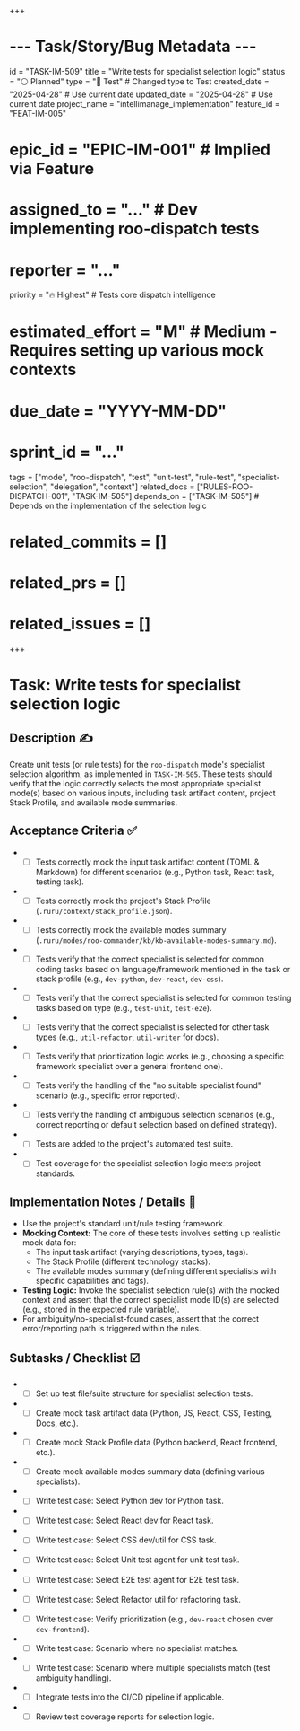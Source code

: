 +++
# --- Task/Story/Bug Metadata ---
id = "TASK-IM-509"
title = "Write tests for specialist selection logic"
status = "⚪️ Planned"
type = "🧪 Test" # Changed type to Test
created_date = "2025-04-28" # Use current date
updated_date = "2025-04-28" # Use current date
project_name = "intellimanage_implementation"
feature_id = "FEAT-IM-005"
# epic_id = "EPIC-IM-001" # Implied via Feature
# assigned_to = "..." # Dev implementing roo-dispatch tests
# reporter = "..."
priority = "🔥 Highest" # Tests core dispatch intelligence
# estimated_effort = "M" # Medium - Requires setting up various mock contexts
# due_date = "YYYY-MM-DD"
# sprint_id = "..."
tags = ["mode", "roo-dispatch", "test", "unit-test", "rule-test", "specialist-selection", "delegation", "context"]
related_docs = ["RULES-ROO-DISPATCH-001", "TASK-IM-505"]
depends_on = ["TASK-IM-505"] # Depends on the implementation of the selection logic
# related_commits = []
# related_prs = []
# related_issues = []
+++

# Task: Write tests for specialist selection logic

## Description ✍️

Create unit tests (or rule tests) for the `roo-dispatch` mode's specialist selection algorithm, as implemented in `TASK-IM-505`. These tests should verify that the logic correctly selects the most appropriate specialist mode(s) based on various inputs, including task artifact content, project Stack Profile, and available mode summaries.

## Acceptance Criteria ✅

*   - [ ] Tests correctly mock the input task artifact content (TOML & Markdown) for different scenarios (e.g., Python task, React task, testing task).
*   - [ ] Tests correctly mock the project's Stack Profile (`.ruru/context/stack_profile.json`).
*   - [ ] Tests correctly mock the available modes summary (`.ruru/modes/roo-commander/kb/kb-available-modes-summary.md`).
*   - [ ] Tests verify that the correct specialist is selected for common coding tasks based on language/framework mentioned in the task or stack profile (e.g., `dev-python`, `dev-react`, `dev-css`).
*   - [ ] Tests verify that the correct specialist is selected for common testing tasks based on type (e.g., `test-unit`, `test-e2e`).
*   - [ ] Tests verify that the correct specialist is selected for other task types (e.g., `util-refactor`, `util-writer` for docs).
*   - [ ] Tests verify that prioritization logic works (e.g., choosing a specific framework specialist over a general frontend one).
*   - [ ] Tests verify the handling of the "no suitable specialist found" scenario (e.g., specific error reported).
*   - [ ] Tests verify the handling of ambiguous selection scenarios (e.g., correct reporting or default selection based on defined strategy).
*   - [ ] Tests are added to the project's automated test suite.
*   - [ ] Test coverage for the specialist selection logic meets project standards.

## Implementation Notes / Details 📝

*   Use the project's standard unit/rule testing framework.
*   **Mocking Context:** The core of these tests involves setting up realistic mock data for:
    *   The input task artifact (varying descriptions, types, tags).
    *   The Stack Profile (different technology stacks).
    *   The available modes summary (defining different specialists with specific capabilities and tags).
*   **Testing Logic:** Invoke the specialist selection rule(s) with the mocked context and assert that the correct specialist mode ID(s) are selected (e.g., stored in the expected rule variable).
*   For ambiguity/no-specialist-found cases, assert that the correct error/reporting path is triggered within the rules.

## Subtasks / Checklist ☑️

*   - [ ] Set up test file/suite structure for specialist selection tests.
*   - [ ] Create mock task artifact data (Python, JS, React, CSS, Testing, Docs, etc.).
*   - [ ] Create mock Stack Profile data (Python backend, React frontend, etc.).
*   - [ ] Create mock available modes summary data (defining various specialists).
*   - [ ] Write test case: Select Python dev for Python task.
*   - [ ] Write test case: Select React dev for React task.
*   - [ ] Write test case: Select CSS dev/util for CSS task.
*   - [ ] Write test case: Select Unit test agent for unit test task.
*   - [ ] Write test case: Select E2E test agent for E2E test task.
*   - [ ] Write test case: Select Refactor util for refactoring task.
*   - [ ] Write test case: Verify prioritization (e.g., `dev-react` chosen over `dev-frontend`).
*   - [ ] Write test case: Scenario where no specialist matches.
*   - [ ] Write test case: Scenario where multiple specialists match (test ambiguity handling).
*   - [ ] Integrate tests into the CI/CD pipeline if applicable.
*   - [ ] Review test coverage reports for selection logic.
